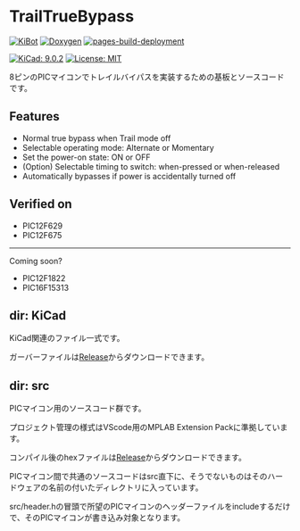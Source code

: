 # TrailTrueBypass

[![KiBot](https://github.com/aSumo-1xts/TrailTrueBypass_PIC/actions/workflows/kibot.yaml/badge.svg)](https://github.com/aSumo-1xts/TrailTrueBypass_PIC/actions/workflows/kibot.yaml)
[![Doxygen](https://github.com/aSumo-1xts/TrailTrueBypass_PIC/actions/workflows/doxygen.yaml/badge.svg)](https://github.com/aSumo-1xts/TrailTrueBypass_PIC/actions/workflows/doxygen.yaml)
[![pages-build-deployment](https://github.com/aSumo-1xts/TrailTrueBypass_PIC/actions/workflows/pages/pages-build-deployment/badge.svg)](https://github.com/aSumo-1xts/TrailTrueBypass_PIC/actions/workflows/pages/pages-build-deployment)

[![KiCad: 9.0.2](https://img.shields.io/badge/-9.0.2-black?style=flat&logo=kicad&logoSize=auto&link=https%3A%2F%2Fdownloads.kicad.org%2Fkicad%2Fwindows%2Fexplore%2Fstable)](https://downloads.kicad.org/kicad/windows/explore/stable)
[![License: MIT](https://img.shields.io/badge/License-MIT-yellow.svg)](https://opensource.org/licenses/MIT)

8ピンのPICマイコンでトレイルバイパスを実装するための基板とソースコードです。

## Features

- Normal true bypass when Trail mode off
- Selectable operating mode: Alternate or Momentary
- Set the power-on state: ON or OFF
- (Option) Selectable timing to switch: when-pressed or when-released
- Automatically bypasses if power is accidentally turned off

## Verified on

- PIC12F629
- PIC12F675

---

Coming soon?

- PIC12F1822
- PIC16F15313

## dir: KiCad

KiCad関連のファイル一式です。

ガーバーファイルは[Release](https://github.com/aSumo-1xts/TrailTrueBypass_PIC/releases/tag/v.1.0)からダウンロードできます。

## dir: src

PICマイコン用のソースコード群です。

プロジェクト管理の様式はVScode用のMPLAB Extension Packに準拠しています。

コンパイル後のhexファイルは[Release](https://github.com/aSumo-1xts/TrailTrueBypass_PIC/releases/tag/v.1.0)からダウンロードできます。

PICマイコン間で共通のソースコードはsrc直下に、そうでないものはそのハードウェアの名前の付いたディレクトリに入っています。

src/header.hの冒頭で所望のPICマイコンのヘッダーファイルをincludeするだけで、そのPICマイコンが書き込み対象となります。
